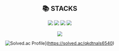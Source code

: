 

<div align=center><h2>📚 STACKS</h2></div>

<div align=center> 
 
  <img src="https://img.shields.io/badge/c++-00599C?style=for-the-badge&logo=c%2B%2B&logoColor=white">
  <img src="https://img.shields.io/badge/python-3776AB?style=for-the-badge&logo=python&logoColor=white">
  <img src="https://img.shields.io/badge/git-F05032?style=for-the-badge&logo=git&logoColor=white">
  <img src="https://img.shields.io/badge/github-181717?style=for-the-badge&logo=github&logoColor=white">
  <br>
  <br>
  <a href="https://github.com/suminbang"><img src="https://hits.seeyoufarm.com/api/count/incr/badge.svg?url=https%3A%2F%2Fgithub.com%2Fsuminbang&count_bg=%23000000&title_bg=%23000000&icon=github.svg&icon_color=%23E7E7E7&title=GitHub&edge_flat=false)"/></a>
  <br>
  
![Solved.ac Profile](http://mazassumnida.wtf/api/generate_badge?boj=qkdtnals6540)](https://solved.ac/qkdtnals6540)

 
  <br>

